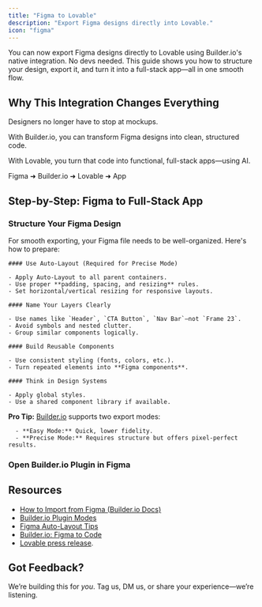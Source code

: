 ```yaml
---
title: "Figma to Lovable"
description: "Export Figma designs directly into Lovable."
icon: "figma"
---
```


You can now export Figma designs directly to Lovable using Builder.io's native integration. No devs needed. This guide shows you how to structure your design, export it, and turn it into a full-stack app—all in one smooth flow.

## Why This Integration Changes Everything

Designers no longer have to stop at mockups.

With Builder.io, you can transform Figma designs into clean, structured code.

With Lovable, you turn that code into functional, full-stack apps—using AI.

Figma ➜ Builder.io ➜ Lovable ➜ App

## Step-by-Step: Figma to Full-Stack App

### Structure Your Figma Design
For smooth exporting, your Figma file needs to be well-organized. Here's how to prepare:

    #### Use Auto-Layout (Required for Precise Mode)

    - Apply Auto-Layout to all parent containers.
    - Use proper **padding, spacing, and resizing** rules.
    - Set horizontal/vertical resizing for responsive layouts.

    #### Name Your Layers Clearly

    - Use names like `Header`, `CTA Button`, `Nav Bar`—not `Frame 23`.
    - Avoid symbols and nested clutter.
    - Group similar components logically.

    #### Build Reusable Components

    - Use consistent styling (fonts, colors, etc.).
    - Turn repeated elements into **Figma components**.

    #### Think in Design Systems

    - Apply global styles.
    - Use a shared component library if available.

    
**Pro Tip:** [Builder.io](http://Builder.io) supports two export modes:

      - **Easy Mode:** Quick, lower fidelity.
      - **Precise Mode:** Requires structure but offers pixel-perfect results.

### Open Builder.io Plugin in Figma

  
  
</Steps>

## Resources

- [How to Import from Figma (](https://www.builder.io/c/docs/import-from-figma)[Builder.io](http://Builder.io)[ Docs)](https://www.builder.io/c/docs/import-from-figma)
- [Builder.io](http://Builder.io)[ Plugin Modes](https://www.builder.io/c/docs/figma-plugin-modes)
- [Figma Auto-Layout Tips](https://www.builder.io/c/docs/figma-auto-layout)
- [Builder.io](http://Builder.io)[: Figma to Code](https://www.builder.io/figma-to-code)
- [Lovable press release](https://lovable.dev/blog/2025-01-22-figma-to-lovable-builder-io-native-integration).

## Got Feedback?

We’re building this for _you_. Tag us, DM us, or share your experience—we’re listening.